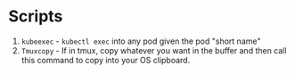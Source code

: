 # Scripts


1. `kubeexec` - `kubectl exec` into any pod given the pod "short name"
2. `Tmuxcopy` - If in tmux, copy whatever you want in the buffer and then call this command to copy into your OS clipboard.
